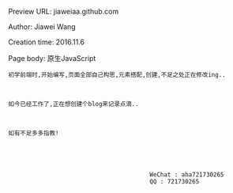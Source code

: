   Preview URL:	 jiaweiaa.github.com

  Author: 		 Jiawei Wang

  Creation time:  2016.11.6

  Page body: 	 原生JavaScript

	

	初学前端时,开始编写,页面全部自己构思,元素搭配,创建,不足之处正在修改ing..



	如今已经工作了,正在想创建个blog来记录点滴..

	

	如有不足多多指教!





											WeChat : aha721730265
											QQ : 721730265
